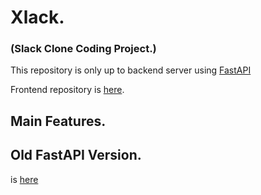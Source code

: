 # Xlack.
### (Slack Clone Coding Project.)

This repository is only up to backend server using [FastAPI](https://fastapi.tiangolo.com/)

Frontend repository is [here](https://github.com/Team-Discipline/Xlack-Frontend).


## Main Features.

## Old FastAPI Version.
is [here](https://github.com/Team-Discipline/Xlack-Backend/tree/fastapi_version)